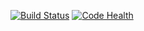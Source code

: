 [![Build Status](https://travis-ci.org/santhoshvai/Sorts.svg?branch=master)](https://travis-ci.org/santhoshvai/Sorts) [![Code Health](https://landscape.io/github/santhoshvai/Sorts/master/landscape.png)](https://landscape.io/github/santhoshvai/Sorts/master)